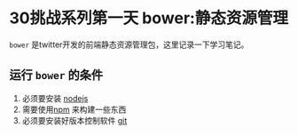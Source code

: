 # 30挑战系列第一天 bower:静态资源管理

`bower` 是twitter开发的前端静态资源管理包，这里记录一下学习笔记。
 
## 运行 `bower` 的条件

1. 必须要安装 [nodejs](http://nodejs.org) 
2. 需要使用[npm](http://npmjs.org) 来构建一些东西
3. 必须要安装好版本控制软件 [git](http://git-scm.com)


